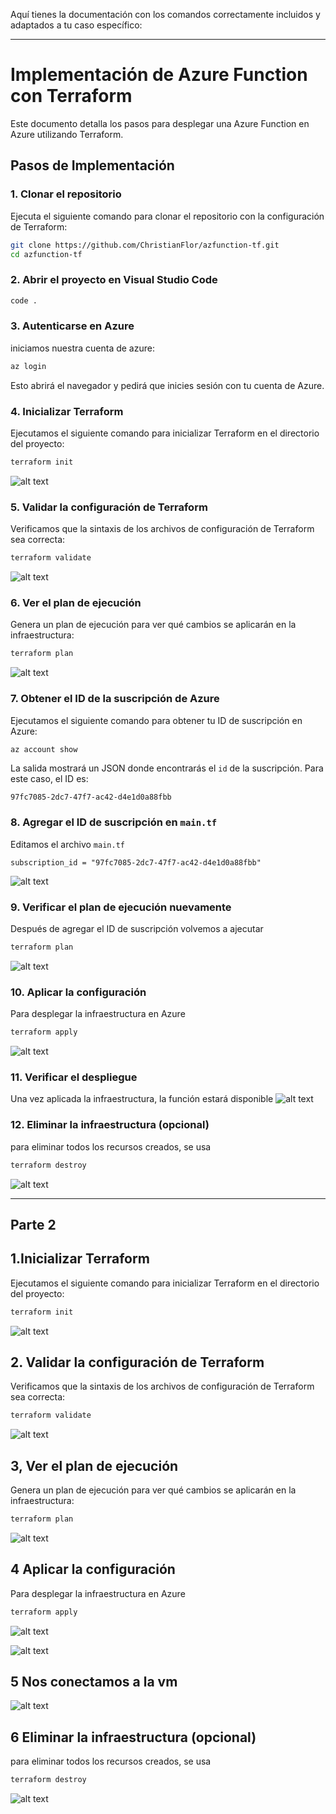 Aquí tienes la documentación con los comandos correctamente incluidos y adaptados a tu caso específico:

---

# Implementación de Azure Function con Terraform

Este documento detalla los pasos para desplegar una Azure Function en Azure utilizando Terraform.


## Pasos de Implementación

### 1. Clonar el repositorio

Ejecuta el siguiente comando para clonar el repositorio con la configuración de Terraform:

```sh
git clone https://github.com/ChristianFlor/azfunction-tf.git
cd azfunction-tf
```

### 2. Abrir el proyecto en Visual Studio Code

```sh
code .
```

### 3. Autenticarse en Azure

iniciamos nuestra cuenta de azure:

```sh
az login
```

Esto abrirá el navegador y pedirá que inicies sesión con tu cuenta de Azure.

### 4. Inicializar Terraform

Ejecutamos el siguiente comando para inicializar Terraform en el directorio del proyecto:

```sh
terraform init
```
![alt text](image.png)

### 5. Validar la configuración de Terraform

Verificamos que la sintaxis de los archivos de configuración de Terraform sea correcta:

```sh
terraform validate
```

![alt text](image-1.png)

### 6. Ver el plan de ejecución

Genera un plan de ejecución para ver qué cambios se aplicarán en la infraestructura:

```sh
terraform plan
```

![alt text](image-2.png)

### 7. Obtener el ID de la suscripción de Azure

Ejecutamos el siguiente comando para obtener tu ID de suscripción en Azure:

```sh
az account show
```

La salida mostrará un JSON donde encontrarás el `id` de la suscripción. Para este caso, el ID es:

```
97fc7085-2dc7-47f7-ac42-d4e1d0a88fbb
```

### 8. Agregar el ID de suscripción en `main.tf`

Editamos el archivo `main.tf`

```hcl
subscription_id = "97fc7085-2dc7-47f7-ac42-d4e1d0a88fbb"
```
![alt text](image-3.png)

### 9. Verificar el plan de ejecución nuevamente

Después de agregar el ID de suscripción volvemos a ajecutar

```sh
terraform plan
```
![alt text](image-4.png)
### 10. Aplicar la configuración

Para desplegar la infraestructura en Azure
```sh
terraform apply
```
![alt text](image-5.png)


### 11. Verificar el despliegue

Una vez aplicada la infraestructura, la función estará disponible
![alt text](image-6.png)


### 12. Eliminar la infraestructura (opcional)

para eliminar todos los recursos creados, se usa

```sh
terraform destroy
```
![alt text](image-10.png)


---
## Parte 2

 ## 1.Inicializar Terraform

Ejecutamos el siguiente comando para inicializar Terraform en el directorio del proyecto:

```sh
terraform init
```
![alt text](image-7.png)

## 2. Validar la configuración de Terraform

Verificamos que la sintaxis de los archivos de configuración de Terraform sea correcta:

```sh
terraform validate
```
![alt text](image-8.png)

## 3, Ver el plan de ejecución

Genera un plan de ejecución para ver qué cambios se aplicarán en la infraestructura:

```sh
terraform plan
```

![alt text](image-11.png)

## 4  Aplicar la configuración

Para desplegar la infraestructura en Azure
```sh
terraform apply
```
![alt text](image-12.png)

![alt text](image-13.png)

## 5 Nos conectamos a la vm

![alt text](image-14.png)

## 6 Eliminar la infraestructura (opcional)

para eliminar todos los recursos creados, se usa

```sh
terraform destroy
```
![alt text](image-15.png)
